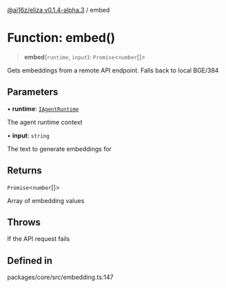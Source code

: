 [@ai16z/eliza v0.1.4-alpha.3](../index.md) / embed

# Function: embed()

> **embed**(`runtime`, `input`): `Promise`\<`number`[]\>

Gets embeddings from a remote API endpoint.  Falls back to local BGE/384

## Parameters

• **runtime**: [`IAgentRuntime`](../interfaces/IAgentRuntime.md)

The agent runtime context

• **input**: `string`

The text to generate embeddings for

## Returns

`Promise`\<`number`[]\>

Array of embedding values

## Throws

If the API request fails

## Defined in

packages/core/src/embedding.ts:147
